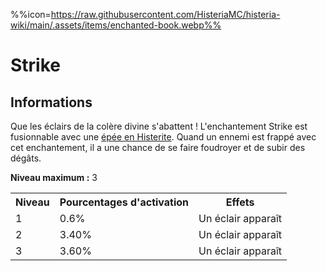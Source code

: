 %%icon=https://raw.githubusercontent.com/HisteriaMC/histeria-wiki/main/.assets/items/enchanted-book.webp%%
# Strike

## Informations
Que les éclairs de la colère divine s'abattent ! L'enchantement Strike est fusionnable avec une [épée en Histerite](https://histeria.fr/wiki/outils/histerite-sword).
Quand un ennemi est frappé avec cet enchantement, il a une chance de se faire foudroyer et de subir des dégâts.

**Niveau maximum :** 3

<table>
  <tr>
    <th>Niveau</th>
    <th>Pourcentages d'activation</th>
    <th>Effets</th>
  </tr>
  <tr>
    <td>1</td>
    <td>0.6%</td>
    <td>Un éclair apparaît</td>
  </tr>
  <tr>
    <td>2</td>
    <td>3.40%</td>
    <td>Un éclair apparaît</td>
  <tr>
    <td>3</td>
    <td>3.60%</td>
    <td>Un éclair apparaît</td>
</table>
